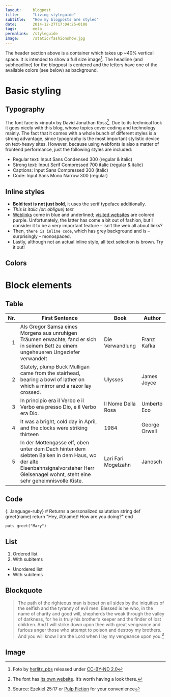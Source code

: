 ```yaml
---
layout:     blogpost
title:      "Living styleguide"
subtitle:   "How my blogposts are styled"
date:       2014-12-27T17:04:25+0100
tags:       meta
permalink:  /styleguide
image:      /static/fashionshow.jpg
---
```


The header section above is a container which takes up ~40% vertical space. It is intended to show a full size image[^1]. The headline (and subheadline) for the blogpost is centered and the letters have one of the available colors (see below) as background.

# Basic styling

## Typography

The font face is »input« by David Jonathan Ross[^2]. Due to its technical look it goes nicely with this blog, whose topics cover coding and technology mainly. The fact that it comes with a whole bunch of different styles is a strong advantage, since typography is the most important stylistic device on text-heavy sites. However, because using webfonts is also a matter of frontend performance, just the following styles are included:

- Regular text: Input Sans Condensed 300 (regular & italic)
- Strong text: Input Serif Compressed 700 italic (regular & italic)
- Captions: Input Sans Compressed 300 (italic)
- Code: Input Sans Mono Narrow 300 (regular)

## Inline styles

- **Bold text is not just bold**, it uses the serif typeface additionally.
- *This is italic (or: obligue) text*
- [Weblinks](https://you-never-have-been.here) come in blue and underlined; [visited websites](//jotaen.net) are colored purple. Unfortunately, the latter has come a bit out of fashion, but I consider it to be a very important feature – isn’t the web all about links?
- Then, `there is inline code`, which has grey background and is – surprisingly – monospaced.
- Lastly, although not an actual inline style, all text selection is brown. Try it out!

## Colors



# Block elements

## Table

|Nr.|First Sentence|Book|Author|
|--:|-----|----|------|
|  1|Als Gregor Samsa eines Morgens aus unruhigen Träumen erwachte, fand er sich in seinem Bett zu einem ungeheueren Ungeziefer verwandelt|Die Verwandlung|Franz Kafka|
|  2|Stately, plump Buck Mulligan came from the stairhead, bearing a bowl of lather on which a mirror and a razor lay crossed.|Ulysses|James Joyce|
|  3|In principio era il Verbo e il Verbo era presso Dio, e il Verbo era Dio.|Il Nome Della Rosa|Umberto Eco|
|  4|It was a bright, cold day in April, and the clocks were striking thirteen|1984|George Orwell|
|  5|In der Mottengasse elf, oben unter dem Dach hinter dem siebten Balken in dem Haus, wo der alte Eisenbahnsignalvorsteher Herr Gleisenagel wohnt, steht eine sehr geheimnisvolle Kiste.|Lari Fari Mogelzahn|Janosch|

## Code

{: .language-ruby}
    # Returns a personalized salutation string
    def greet(name)
      return "Hey, #{name}! How are you doing?"
    end

    puts greet("Mary")

## List

1. Ordered list
2. With subitems

- Unordered list
- With subitems

## Blockquote

> The path of the righteous man is beset on all sides by the iniquities of the selfish and the tyranny of evil men. Blessed is he who, in the name of charity and good will, shepherds the weak through the valley of darkness, for he is truly his brother’s keeper and the finder of lost children. And I will strike down upon thee with great vengeance and furious anger those who attempt to poison and destroy my brothers. And you will know I am the Lord when I lay my vengeance upon you.[^3]

## Image

[^1]: Foto by [herlitz_pbs](https://www.flickr.com/photos/herlitzpbs/10800093004) released under [CC-BY-ND 2.0](https://creativecommons.org/licenses/by-nd/2.0/)
[^2]: The font has [its own website](http://input.fontbureau.com). It’s worth having a look there.
[^3]: Source: Ezekiel 25:17 or [Pulp Fiction](https://www.youtube.com/watch?v=BdxD8DWt_pU) for your convenience
